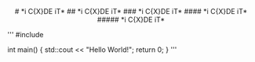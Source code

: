 <div align="center">
# *i C{X}DE iT*
## *i C{X}DE iT*
### *i C{X}DE iT*
#### *i C{X}DE iT*
##### *i C{X}DE iT*
</div>

'''
#include <iostream>

int main() {
    std::cout << "Hello World!";
    return 0;
}
'''
